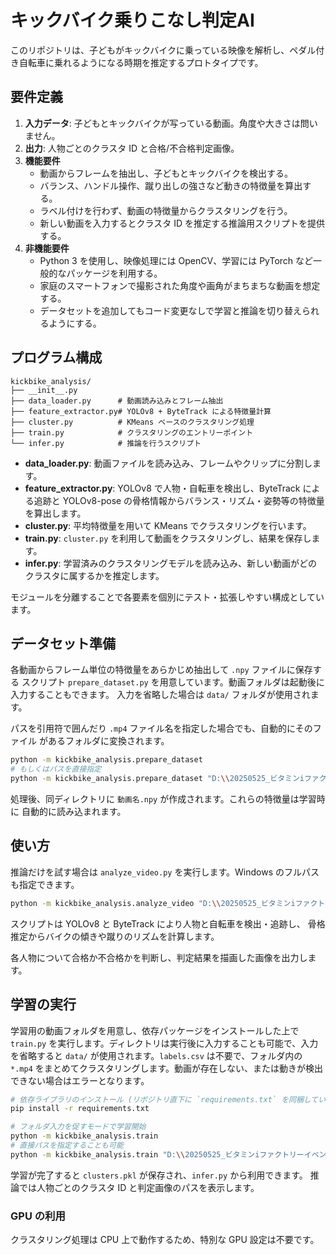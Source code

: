 # キックバイク乗りこなし判定AI

このリポジトリは、子どもがキックバイクに乗っている映像を解析し、ペダル付き自転車に乗れるようになる時期を推定するプロトタイプです。

## 要件定義

1. **入力データ**: 子どもとキックバイクが写っている動画。角度や大きさは問いません。
2. **出力**: 人物ごとのクラスタ ID と合格/不合格判定画像。
3. **機能要件**
   - 動画からフレームを抽出し、子どもとキックバイクを検出する。
   - バランス、ハンドル操作、蹴り出しの強さなど動きの特徴量を算出する。
   - ラベル付けを行わず、動画の特徴量からクラスタリングを行う。
   - 新しい動画を入力するとクラスタ ID を推定する推論用スクリプトを提供する。
4. **非機能要件**
   - Python 3 を使用し、映像処理には OpenCV、学習には PyTorch など一般的なパッケージを利用する。
   - 家庭のスマートフォンで撮影された角度や画角がまちまちな動画を想定する。
   - データセットを追加してもコード変更なしで学習と推論を切り替えられるようにする。

## プログラム構成

```
kickbike_analysis/
├── __init__.py
├── data_loader.py      # 動画読み込みとフレーム抽出
├── feature_extractor.py# YOLOv8 + ByteTrack による特徴量計算
├── cluster.py          # KMeans ベースのクラスタリング処理
├── train.py            # クラスタリングのエントリーポイント
└── infer.py            # 推論を行うスクリプト
```

- **data_loader.py**: 動画ファイルを読み込み、フレームやクリップに分割します。
- **feature_extractor.py**: YOLOv8 で人物・自転車を検出し、ByteTrack による追跡と
  YOLOv8-pose の骨格情報からバランス・リズム・姿勢等の特徴量を算出します。
- **cluster.py**: 平均特徴量を用いて KMeans でクラスタリングを行います。
- **train.py**: `cluster.py` を利用して動画をクラスタリングし、結果を保存します。
- **infer.py**: 学習済みのクラスタリングモデルを読み込み、新しい動画がどのクラスタに属するかを推定します。

モジュールを分離することで各要素を個別にテスト・拡張しやすい構成としています。


## データセット準備

各動画からフレーム単位の特徴量をあらかじめ抽出して ``.npy`` ファイルに保存する
スクリプト `prepare_dataset.py` を用意しています。動画フォルダは起動後に入力することもできます。
入力を省略した場合は `data/` フォルダが使用されます。

パスを引用符で囲んだり `.mp4` ファイル名を指定した場合でも、自動的にそのファイル
があるフォルダに変換されます。


```bash
python -m kickbike_analysis.prepare_dataset
# もしくはパスを直接指定
python -m kickbike_analysis.prepare_dataset "D:\\20250525_ビタミンiファクトリーイベント動画"
```

処理後、同ディレクトリに ``動画名.npy`` が作成されます。これらの特徴量は学習時に
自動的に読み込まれます。

## 使い方

推論だけを試す場合は `analyze_video.py` を実行します。Windows のフルパスも指定できます。

```bash
python -m kickbike_analysis.analyze_video "D:\\20250525_ビタミンiファクトリーイベント動画\\DJI_20010311100342_0003_D.MP4"
```

スクリプトは YOLOv8 と ByteTrack により人物と自転車を検出・追跡し、
骨格推定からバイクの傾きや蹴りのリズムを計算します。

各人物について合格か不合格かを判断し、判定結果を描画した画像を出力します。




## 学習の実行


学習用の動画フォルダを用意し、依存パッケージをインストールした上で `train.py` を実行します。ディレクトリは実行後に入力することも可能で、入力を省略すると `data/` が使用されます。`labels.csv` は不要で、フォルダ内の `*.mp4` をまとめてクラスタリングします。動画が存在しない、または動きが検出できない場合はエラーとなります。



```bash
# 依存ライブラリのインストール (リポジトリ直下に `requirements.txt` を同梱しています)
pip install -r requirements.txt

# フォルダ入力を促すモードで学習開始
python -m kickbike_analysis.train
# 直接パスを指定することも可能
python -m kickbike_analysis.train "D:\\20250525_ビタミンiファクトリーイベント動画"

```

学習が完了すると `clusters.pkl` が保存され、`infer.py` から利用できます。
推論では人物ごとのクラスタ ID と判定画像のパスを表示します。

### GPU の利用

クラスタリング処理は CPU 上で動作するため、特別な GPU 設定は不要です。
